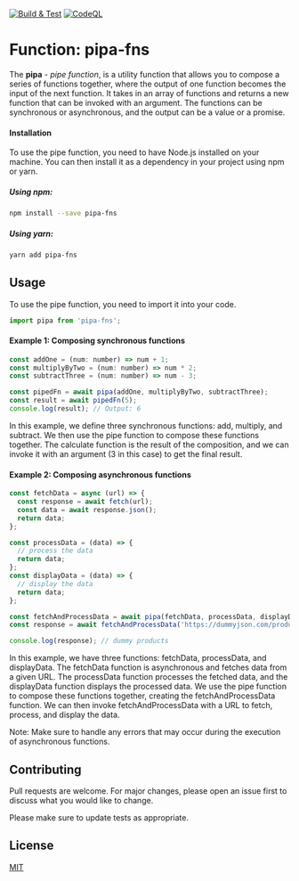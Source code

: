 [![Build & Test](https://github.com/monkeymars/pipa-fns/actions/workflows/node-ci.yml/badge.svg)](https://github.com/monkeymars/pipa-fns/actions/workflows/node-ci.yml)
[![CodeQL](https://github.com/monkeymars/pipa-fns/actions/workflows/codeql.yml/badge.svg)](https://github.com/monkeymars/pipa-fns/actions/workflows/codeql.yml)

# Function: pipa-fns

The **pipa** - _pipe function_, is a utility function that allows you to compose a series of functions together, where the output of one function becomes the input of the next function. It takes in an array of functions and returns a new function that can be invoked with an argument. The functions can be synchronous or asynchronous, and the output can be a value or a promise.

#### Installation

To use the pipe function, you need to have Node.js installed on your machine. You can then install it as a dependency in your project using npm or yarn.

##### Using npm:

```bash
npm install --save pipa-fns
```

##### Using yarn:

```bash
yarn add pipa-fns
```

## Usage

To use the pipe function, you need to import it into your code.

```javascript
import pipa from 'pipa-fns';
```

#### **Example 1**: Composing synchronous functions

```javascript
const addOne = (num: number) => num + 1;
const multiplyByTwo = (num: number) => num * 2;
const subtractThree = (num: number) => num - 3;

const pipedFn = await pipa(addOne, multiplyByTwo, subtractThree);
const result = await pipedFn(5);
console.log(result); // Output: 6
```

In this example, we define three synchronous functions: add, multiply, and subtract. We then use the pipe function to compose these functions together. The calculate function is the result of the composition, and we can invoke it with an argument (3 in this case) to get the final result.

#### **Example 2**: Composing asynchronous functions

```javascript
const fetchData = async (url) => {
  const response = await fetch(url);
  const data = await response.json();
  return data;
};

const processData = (data) => {
  // process the data
  return data;
};
const displayData = (data) => {
  // display the data
  return data;
};

const fetchAndProcessData = await pipa(fetchData, processData, displayData);
const response = await fetchAndProcessData('https://dummyjson.com/products');

console.log(response); // dummy products
```

In this example, we have three functions: fetchData, processData, and displayData. The fetchData function is asynchronous and fetches data from a given URL. The processData function processes the fetched data, and the displayData function displays the processed data. We use the pipe function to compose these functions together, creating the fetchAndProcessData function. We can then invoke fetchAndProcessData with a URL to fetch, process, and display the data.

Note: Make sure to handle any errors that may occur during the execution of asynchronous functions.

## Contributing

Pull requests are welcome. For major changes, please open an issue first
to discuss what you would like to change.

Please make sure to update tests as appropriate.

## License

[MIT](https://choosealicense.com/licenses/mit/)
